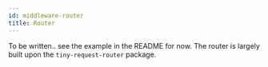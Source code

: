 ```yaml
---
id: middleware-router
title: Router
---
```


To be written.. see the example in the README for now. The router is largely built upon the `tiny-request-router` package.